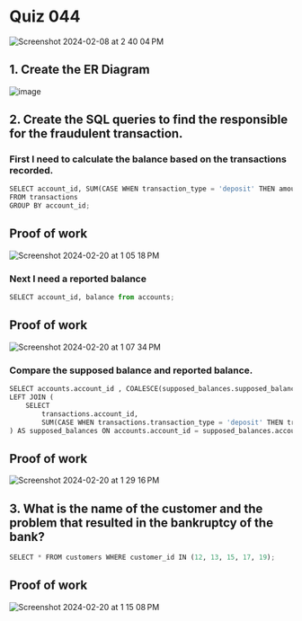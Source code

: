 # Quiz 044

<img width="max" alt="Screenshot 2024-02-08 at 2 40 04 PM" src="https://github.com/hasmhib/unit3-2024/assets/142870448/7017c469-e8a2-4758-8264-af064bc148b9">

## 1. Create the ER Diagram
![image](https://github.com/hasmhib/unit3-2024/assets/142870448/e9ef2220-5deb-434d-a8f2-2bdb9a72a356)

## 2. Create the SQL queries to find the responsible for the fraudulent transaction.

### First I need to calculate the balance based on the transactions recorded.
```py
SELECT account_id, SUM(CASE WHEN transaction_type = 'deposit' THEN amount ELSE -amount END) AS supposed_balance
FROM transactions
GROUP BY account_id;
```
## Proof of work
<img width="max" alt="Screenshot 2024-02-20 at 1 05 18 PM" src="https://github.com/hasmhib/unit3-2024/assets/142870448/d6175099-ac2f-4009-ac10-370fa42ec103">


### Next I need a reported balance
```py
SELECT account_id, balance from accounts;
```
## Proof of work
<img width="max" alt="Screenshot 2024-02-20 at 1 07 34 PM" src="https://github.com/hasmhib/unit3-2024/assets/142870448/5078b258-a1c7-46f8-b641-36f2d742c8b6">


### Compare the supposed balance and reported balance. 
```py
SELECT accounts.account_id , COALESCE(supposed_balances.supposed_balance, 0) AS supposed_balance, accounts.balance AS reported_balance FROM accounts
LEFT JOIN (
    SELECT
        transactions.account_id,
        SUM(CASE WHEN transactions.transaction_type = 'deposit' THEN transactions.amount ELSE -transactions.amount END) AS supposed_balance FROM transactions GROUP BY transactions.account_id
) AS supposed_balances ON accounts.account_id = supposed_balances.account_id;
```
## Proof of work
<img width="max" alt="Screenshot 2024-02-20 at 1 29 16 PM" src="https://github.com/hasmhib/unit3-2024/assets/142870448/43d33730-d506-4d0e-a74d-0121b3263306">


## 3. What is the name of the customer and the problem that resulted in the bankruptcy of the bank?

```py
SELECT * FROM customers WHERE customer_id IN (12, 13, 15, 17, 19);
```

## Proof of work
<img width="max" alt="Screenshot 2024-02-20 at 1 15 08 PM" src="https://github.com/hasmhib/unit3-2024/assets/142870448/ce6ab9d3-ecf7-4579-82fb-2c5d689a2bc8">
